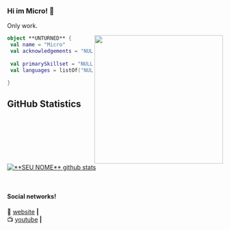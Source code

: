 ### Hi im Micro! 👋

Only work.

<img align="right" width="300" src="https://i2.wp.com/allhtaccess.info/wp-content/uploads/2018/03/programming.gif?fit=1281%2C716&ssl=1" />

```kotlin
object **UNTURNED** {
 val name = "Micro"
 val acknowledgements = "NULL"
 
 val primarySkillset = "NULL"
 val languages = listOf("NULL") 

}
```

## **GitHub Statistics**

<a href="https://github.com/Gurupreet">
 <img align="center" src="https://github-readme-stats.vercel.app/api?username=vanessaswerts&show_icons=true&theme=dracula&line_height=27" alt="**SEU NOME** github stats"/>
</a>

[website]: https://aerodakware.com/
[youtube]: https://www.youtube.com/user/Micro3/
<br>

#### Social networks!

🏡 [website][website] **|**  
📺 [youtube][youtube] **|** 
